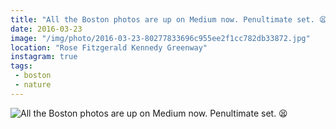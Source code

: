 ```yaml
---
title: "All the Boston photos are up on Medium now. Penultimate set. 😫"
date: 2016-03-23
image: "/img/photo/2016-03-23-80277833696c955ee2f1cc782db33872.jpg"
location: "Rose Fitzgerald Kennedy Greenway"
instagram: true
tags:
 - boston
 - nature
---
```


![All the Boston photos are up on Medium now. Penultimate set. 😫](/img/photo/2016-03-23-80277833696c955ee2f1cc782db33872.jpg)
